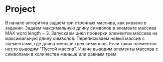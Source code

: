 # Project
В начале алгоритма задаем три строчных массива, как указано в задании.
Задаем максимальную длину символов в элементе массива MAX word length = 3.
Запускаем цикл проверки элементов массива на максимальную длину символов.
Переписываем новый массив с элементами, где длина меньше трех символов.
Если таких элементов нет,то выводим "Пустой массив".
Иначе выводим элементы массива  с символами в количестве меньше или равным трем.
